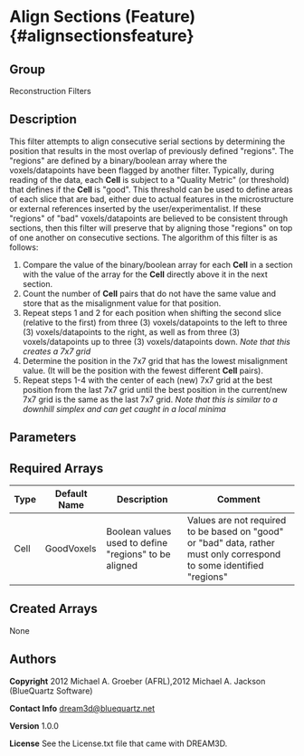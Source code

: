 Align Sections (Feature) {#alignsectionsfeature}
======

## Group ##
Reconstruction Filters

## Description ##
This filter attempts to align consecutive serial sections by determining the position that results in the most overlap
of previously defined "regions".  The "regions" are defined by a binary/boolean array where the voxels/datapoints have been flagged
by another filter.  Typically, during reading of the data, each **Cell** is subject to a "Quality Metric" (or threshold) that 
defines if the **Cell** is "good".  This threshold can be used to define areas of each slice that are bad, either due to actual 
features in the microstructure or external references inserted by the user/experimentalist.  If these "regions" of "bad" voxels/datapoints 
are believed to be consistent through sections, then this filter will preserve that by aligning those "regions" on top of one another on 
consecutive sections.
The algorithm of this filter is as follows:

1) Compare the value of the binary/boolean array for each **Cell** in a section with the value of the array for the **Cell** 
directly above it in the next section.  
2) Count the number of **Cell** pairs that do not have the same value and store that as the misalignment value for that position.
3) Repeat steps 1 and 2 for each position when shifting the second slice (relative to the first) from three (3) voxels/datapoints to the left 
to three (3) voxels/datapoints to the right, as well as from three (3) voxels/datapoints up to three (3) voxels/datapoints down.
*Note that this creates a 7x7 grid*
4) Determine the position in the 7x7 grid that has the lowest misalignment value. (It will be the position with the fewest different **Cell** pairs).
5) Repeat steps 1-4 with the center of each (new) 7x7 grid at the best position from the last 7x7 grid until the best position in the current/new 7x7 grid is the same
as the last 7x7 grid.
*Note that this is similar to a downhill simplex and can get caught in a local minima*

  


## Parameters ##

## Required Arrays ##

| Type | Default Name | Description | Comment |
|------|--------------|-------------|---------|
| Cell | GoodVoxels | Boolean values used to define "regions" to be aligned | Values are not required to be based on "good" or "bad" data, rather must only correspond to some identified "regions"  |

## Created Arrays ##
None


## Authors ##

**Copyright** 2012 Michael A. Groeber (AFRL),2012 Michael A. Jackson (BlueQuartz Software)

**Contact Info** dream3d@bluequartz.net

**Version** 1.0.0

**License**  See the License.txt file that came with DREAM3D.



